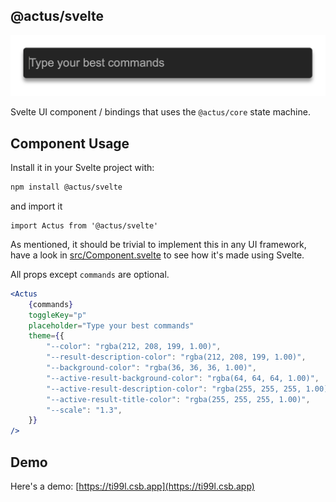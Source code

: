 ## @actus/svelte

![bar](images/bar.png)

Svelte UI component / bindings that uses the `@actus/core` state machine.

## Component Usage

Install it in your Svelte project with:

```bash
npm install @actus/svelte
```

and import it

```svelte
import Actus from '@actus/svelte'
```

As mentioned, it should be trivial to implement this in any UI framework, have a look in [src/Component.svelte](src/Component.svelte) to see how it's made using Svelte.

All props except `commands` are optional.

```jsx
<Actus
    {commands}
    toggleKey="p"
    placeholder="Type your best commands"
    theme={{
        "--color": "rgba(212, 208, 199, 1.00)",
        "--result-description-color": "rgba(212, 208, 199, 1.00)",
        "--background-color": "rgba(36, 36, 36, 1.00)",
        "--active-result-background-color": "rgba(64, 64, 64, 1.00)",
        "--active-result-description-color": "rgba(255, 255, 255, 1.00)",
        "--active-result-title-color": "rgba(255, 255, 255, 1.00)",
        "--scale": "1.3",
    }}
/>
```

## Demo

Here's a demo: [https://ti99l.csb.app](https://ti99l.csb.app)
